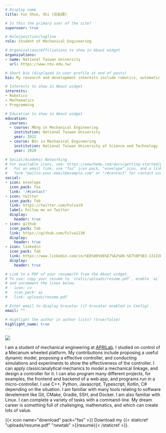 ```yaml
---
# Display name
title: Yun Shuo, Shi (石耘碩)

# Is this the primary user of the site?
superuser: true

# Role/position/tagline
role: Student of Mechanical Engineering

# Organizations/Affiliations to show in About widget
organizations:
- name: National Taiwan University
  url: https://www.ntu.edu.tw/

# Short bio (displayed in user profile at end of posts)
bio: My research and development interests include robotics, automatic control.

# Interests to show in About widget
interests:
- Robotics
- Mathematics
- Programming

# Education to show in About widget
education:
  courses:
  - course: MEng in Mechanical Engineering
    institution: National Taiwan University
    year: 2022
  - course: BSc in Mechanical Engineering
    institution: National Taiwan University of Science and Technology
    year: 2020

# Social/Academic Networking
# For available icons, see: https://wowchemy.com/docs/getting-started/page-builder/#icons
#   For an email link, use "fas" icon pack, "envelope" icon, and a link in the
#   form "mailto:your-email@example.com" or "/#contact" for contact widget.
social:
- icon: envelope
  icon_pack: fas
  link: '/#contact'
- icon: twitter
  icon_pack: fab
  link: https://twitter.com/Fulva19
  label: Follow me on Twitter
  display:
    header: true
- icon: github
  icon_pack: fab
  link: https://github.com/Fulva1230
  display:
    header: true
- icon: linkedin
  icon_pack: fab
  link: https://www.linkedin.com/in/%E8%80%98%E7%A2%A9-%E7%9F%B3-13132b20a/
  display:
    header: true

# Link to a PDF of your resume/CV from the About widget.
# To use: copy your resume to `static/uploads/resume.pdf`, enable `ai` icons in `params.toml`,
# and uncomment the lines below.
# - icon: cv
#   icon_pack: ai
#   link: uploads/resume.pdf

# Enter email to display Gravatar (if Gravatar enabled in Config)
email: ""

# Highlight the author in author lists? (true/false)
highlight_name: true
---
```

[<img src="https://www.codewars.com/users/Fulva1230/badges/micro" style="display: inline; margin: 0;" />](https://www.codewars.com/users/Fulva1230)

I am a student of mechanical engineering at [APRILab](https://aprilabntu.wixsite.com/website). I studied on control of a Mecanum wheeled platform. My contributions include proposing a useful dynamic model, proposing a effective controller, and conducting simulations and experiments to show the effectiveness of the controller. I can apply classic/analytical mechanics to model a mechanical linkage, and design a controller for it. I can also program many different projects, for examples, the frontend and backend of a web app, and programs run in a micro-controller. I use C++, Python, Javascript, Typescript, Kotlin, C# depending on the situation. I am familiar with many tools relating to software develement like Git, CMake, Gradle, SSH, and Docker. I am also familiar with Linux. I can complete a variety of tasks with a command-line. My dream career is something full of challenging, mathematics, and which can create lots of value.

{{< icon name="download" pack="fas" >}} Download my {{< staticref "uploads/resume.pdf" "newtab" >}}resumé{{< /staticref >}}.
